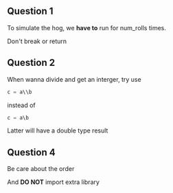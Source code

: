 ## Question 1

To simulate the hog, we **have to** run for num_rolls times.



Don't break or return

## Question 2

When wanna divide and get an interger, try use

```python
c = a\\b
```

instead of 

```python
c = a\b
```

Latter will have a double type result



## Question 4

Be care about the order



And **DO NOT** import extra library
